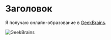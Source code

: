 # Заголовок

Я получаю онлайн-образование в [GeekBrains](https://gb.ru/).

![GeekBrains](https://static.tildacdn.com/tild3536-3364-4563-b536-666363316362/promokod-geekbrains.jpg)




